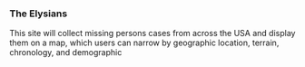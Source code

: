 ### The Elysians ###

This site will collect missing persons cases from across the USA and display them
on a map, which users can narrow by geographic location, terrain, chronology, and
demographic
